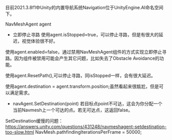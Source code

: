目前2021.3.8f1中Unity的内置导航系统Navigation位于UnityEngine.AI命名空间下。


NavMeshAgent agent

- 立即停止寻路
使用agent.isStopped=true，可以停止寻路，但是有很大的延迟，视觉体验很不好。

使用agent.enabled=false，通过禁用NavMeshAgent组件的方式实现立即停止寻路。因为组件被禁用可能会产生其它问题，比如失去了Obstacle Avoidance的功能。

使用agent.ResetPath(),可以停止寻路，同isStopped一样，会有很大延迟。

使用agent.destination = agent.transform.position;虽然看起来很尴尬，但是可以满足需求。

- navAgent.SetDestination(point)
若目标点point不可达，这会为你分配一个当前Navmesh上一个可达的点。若无可达点，这返回false。

SetDestination缓慢的问题：
https://answers.unity.com/questions/431248/navmeshagent-setdestination-too-slow.html
NavMesh.pathfindingIterationsPerFrame = 50000;
